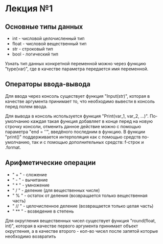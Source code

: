 # Лекция №1

## **Основные типы данных**

* int - числовой целочисленный тип
* float - числовой вещественный тип
* str - строковый тип
* bool - логический тип

Узнать тип данных конкретной переменной можно через функцию "type(var)", где в качестве параметра передается имя переменной.

## **Операторы ввода-вывода**

Для ввода через консоль существует функция "Input(str)", которая в качестве аргумента принимает то, что необходимо вывести в консоль перед полем ввода.

Для вывода в консоль используется функция "Print(var_1, var_2, ...)". По-умолчанию каждая такая функция добавляет в конце перед на новую строчку консоли, отменить данное действие можно с помощью параметра "end = ''", введёного последним в функцию.
В функции "print()" поддерживается интерполяция как с помощью средств по-умолчанию, так и с помощью дополнительных средств: f-строк и .format.

## **Арифметические операции**

* " + " - сложение
* " - " - вычитание
* " * " - умножение
* " / " - деление (для вещественных числе)
* " % " - остаток от деления (возвращается только вещественная часть)
* " // " - целочисленное деление (возвращается только целая часть)
* " ** " - возведение в степень

Для округления вещественных чисел существует функция "round(float, int)", которая в качестве первого аргумента принимает объект округления, а в качестве второго - кол-во чисел после запятой которые необходимо возвратить